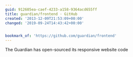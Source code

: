 ```yaml
---
guid: 912605ea-caef-4233-a158-9364acd655ff
title: guardian/frontend · GitHub
created: '2013-12-09T21:53:09+00:00'
changed: '2019-09-24T14:43:42+00:00'


bookmark_of: 'https://github.com/guardian/frontend'
---
```



The Guardian has open-sourced its responsive website code
